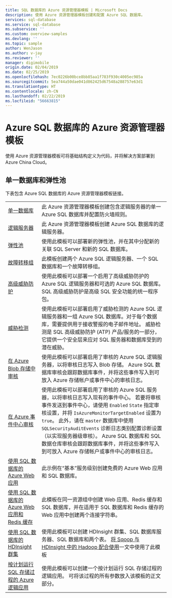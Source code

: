 ```yaml
---
title: SQL 数据库的 Azure 资源管理器模板 | Microsoft Docs
description: 使用 Azure 资源管理器模板创建和配置 Azure SQL 数据库。
services: sql-database
ms.service: sql-database
ms.subservice: ''
ms.custom: overview-samples
ms.devlang: ''
ms.topic: sample
author: WenJason
ms.author: v-jay
ms.reviewer: ''
manager: digimobile
origin.date: 02/04/2019
ms.date: 02/25/2019
ms.openlocfilehash: 7ec0226b00bce8bb85aa1f783f930c4005ec985a
ms.sourcegitcommit: 5ea744a50dae041d862425d67548a288757e63d1
ms.translationtype: HT
ms.contentlocale: zh-CN
ms.lasthandoff: 02/22/2019
ms.locfileid: "56663815"
---
```

# <a name="azure-resource-manager-templates-for-azure-sql-database"></a>Azure SQL 数据库的 Azure 资源管理器模板

使用 Azure 资源管理器模板可将基础结构定义为代码，并将解决方案部署到 Azure China Cloud。

## <a name="single-database--elastic-pool"></a>单一数据库和弹性池

下表包含 Azure SQL 数据库的 Azure 资源管理器模板链接。

| |  |
|---|---|
| [单一数据库](https://github.com/Azure/azure-quickstart-templates/tree/master/201-sql-database-transparent-encryption-create) | 此 Azure 资源管理器模板创建包含逻辑服务器的单一 Azure SQL 数据库并配置防火墙规则。 |
| [逻辑服务器](https://github.com/Azure/azure-quickstart-templates/tree/master/101-sql-logical-server) | 此 Azure 资源管理器模板创建 Azure SQL 数据库的逻辑服务器。 |
| [弹性池](https://github.com/Azure/azure-quickstart-templates/tree/master/101-sql-elastic-pool-create) | 使用此模板可以部署新的弹性池，并在其中分配新的关联 SQL Server 和新的 SQL 数据库。 |
| [故障转移组](https://github.com/Azure/azure-quickstart-templates/tree/master/101-sql-with-failover-group) | 此模板创建两个 Azure SQL 逻辑服务器、一个 SQL 数据库和一个故障转移组。|
| [高级威胁防护](https://github.com/Azure/azure-quickstart-templates/tree/master/201-sql-advanced-threat-protection-server-policy) | 使用此模板可以部署一个启用了高级威胁防护的 Azure SQL 逻辑服务器和可选的 Azure SQL 数据库。 SQL 高级威胁防护是高级 SQL 安全功能的统一程序包。|
| [威胁检测](https://github.com/Azure/azure-quickstart-templates/tree/master/201-sql-threat-detection-db-policy-multiple-databases) | 使用此模板可以部署启用了威胁检测的 Azure SQL 逻辑服务器和一组 Azure SQL 数据库。对于每个数据库，需要提供用于接收警报的电子邮件地址。 威胁检测是 SQL 高级威胁防护 (ATP) 产品/服务的一部分，它提供一个安全层来应对 SQL 服务器和数据库受到的潜在威胁。|
| [在 Azure Blob 存储中审核](https://github.com/Azure/azure-quickstart-templates/tree/master/201-sql-auditing-server-policy-to-blob-storage) | 使用此模板可以部署启用了审核的 Azure SQL 逻辑服务器，以将审核日志写入 Blob 存储。 Azure SQL 数据库审核会跟踪数据库事件，并将这些事件写入到可放入 Azure 存储帐户或事件中心的审核日志。|
| [在 Azure 事件中心审核](https://github.com/Azure/azure-quickstart-templates/tree/master/201-sql-auditing-server-policy-to-eventhub) | 使用此模板可以部署启用了审核的 Azure SQL 服务器，以将审核日志写入现有的事件中心。 若要将审核事件发送到事件中心，请使用 `Enabled` `State` 指定审核设置，并将 `IsAzureMonitorTargetEnabled` 设置为 `true`。 此外，请在 `master` 数据库中使用 `SQLSecurityAuditEvents` 诊断日志类别配置诊断设置（以实现服务器级审核）。 Azure SQL 数据库和 SQL 数据仓库审核会跟踪数据库事件，并将这些事件写入到可放入 Azure 存储帐户或事件中心的审核日志。|
| [使用 SQL 数据库的 Azure Web 应用](https://github.com/Azure/azure-quickstart-templates/tree/master/201-web-app-sql-database) | 此示例在“基本”服务级别创建免费的 Azure Web 应用和 SQL 数据库。|
| [使用 SQL 数据库的 Azure Web 应用和 Redis 缓存](https://github.com/Azure/azure-quickstart-templates/tree/master/201-web-app-redis-cache-sql-database) | 此模板在同一资源组中创建 Web 应用、Redis 缓存和 SQL 数据库，并在适用于 SQL 数据库和 Redis 缓存的 Web 应用中创建两个连接字符串。|
| [使用 SQL 数据库的 HDInsight 群集](https://github.com/Azure/azure-quickstart-templates/tree/master/101-hdinsight-linux-with-sql-database) | 使用此模板可以创建 HDInsight 群集、SQL 数据库服务器、SQL 数据库和两个表。 [将 Sqoop 与 HDInsight 中的 Hadoop 配合使用](/hdinsight/hadoop/hdinsight-use-sqoop)一文中使用了此模板 |
| [按计划运行 SQL 存储过程的 Azure 逻辑应用](https://github.com/Azure/azure-quickstart-templates/tree/master/101-logic-app-sql-proc) | 使用此模板可以创建一个按计划运行 SQL 存储过程的逻辑应用。 可将该过程的所有参数放入该模板的正文部分。|

